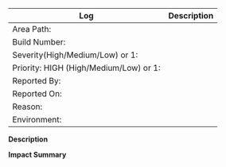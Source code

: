 Log | Description|
-----|---------|
Area Path:|                               |
Build Number:|                            |
Severity(High/Medium/Low) or 1:|          |
Priority: HIGH (High/Medium/Low) or 1:|   |
Reported By:|                             |
Reported On:|                             |
Reason:|                                  |
Environment:|                             |



**Description**


**Impact Summary**

